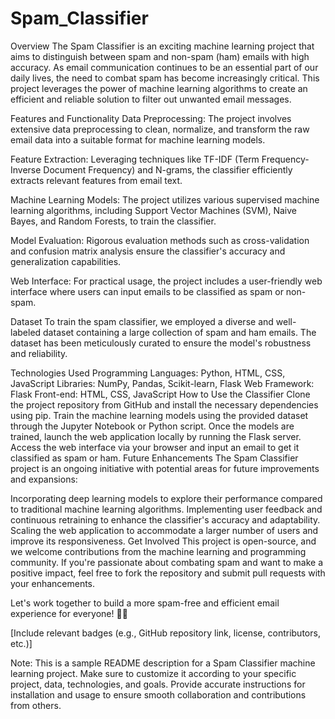 ﻿# Spam_Classifier
Overview
The Spam Classifier is an exciting machine learning project that aims to distinguish between spam and non-spam (ham) emails with high accuracy. As email communication continues to be an essential part of our daily lives, the need to combat spam has become increasingly critical. This project leverages the power of machine learning algorithms to create an efficient and reliable solution to filter out unwanted email messages.

Features and Functionality
Data Preprocessing: The project involves extensive data preprocessing to clean, normalize, and transform the raw email data into a suitable format for machine learning models.

Feature Extraction: Leveraging techniques like TF-IDF (Term Frequency-Inverse Document Frequency) and N-grams, the classifier efficiently extracts relevant features from email text.

Machine Learning Models: The project utilizes various supervised machine learning algorithms, including Support Vector Machines (SVM), Naive Bayes, and Random Forests, to train the classifier.

Model Evaluation: Rigorous evaluation methods such as cross-validation and confusion matrix analysis ensure the classifier's accuracy and generalization capabilities.

Web Interface: For practical usage, the project includes a user-friendly web interface where users can input emails to be classified as spam or non-spam.

Dataset
To train the spam classifier, we employed a diverse and well-labeled dataset containing a large collection of spam and ham emails. The dataset has been meticulously curated to ensure the model's robustness and reliability.

Technologies Used
Programming Languages: Python, HTML, CSS, JavaScript
Libraries: NumPy, Pandas, Scikit-learn, Flask
Web Framework: Flask
Front-end: HTML, CSS, JavaScript
How to Use the Classifier
Clone the project repository from GitHub and install the necessary dependencies using pip.
Train the machine learning models using the provided dataset through the Jupyter Notebook or Python script.
Once the models are trained, launch the web application locally by running the Flask server.
Access the web interface via your browser and input an email to get it classified as spam or ham.
Future Enhancements
The Spam Classifier project is an ongoing initiative with potential areas for future improvements and expansions:

Incorporating deep learning models to explore their performance compared to traditional machine learning algorithms.
Implementing user feedback and continuous retraining to enhance the classifier's accuracy and adaptability.
Scaling the web application to accommodate a larger number of users and improve its responsiveness.
Get Involved
This project is open-source, and we welcome contributions from the machine learning and programming community. If you're passionate about combating spam and want to make a positive impact, feel free to fork the repository and submit pull requests with your enhancements.

Let's work together to build a more spam-free and efficient email experience for everyone! 🚀📧

[Include relevant badges (e.g., GitHub repository link, license, contributors, etc.)]

Note: This is a sample README description for a Spam Classifier machine learning project. Make sure to customize it according to your specific project, data, technologies, and goals. Provide accurate instructions for installation and usage to ensure smooth collaboration and contributions from others.




